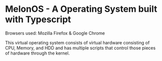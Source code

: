 # MelonOS - A Operating System built with Typescript

Browsers used: Mozilla Firefox & Google Chrome

This virtual operating system consists of virtual hardware consisting of CPU, Memory, and HDD and has multiple scripts that control those pieces of hardware through the kernel.